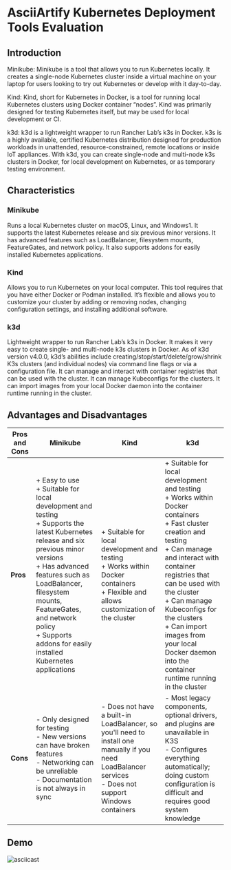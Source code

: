 # AsciiArtify Kubernetes Deployment Tools Evaluation
## Introduction
Minikube: Minikube is a tool that allows you to run Kubernetes locally. It creates a single-node Kubernetes cluster inside a virtual machine on your laptop for users looking to try out Kubernetes or develop with it day-to-day.

Kind: Kind, short for Kubernetes in Docker, is a tool for running local Kubernetes clusters using Docker container “nodes”. Kind was primarily designed for testing Kubernetes itself, but may be used for local development or CI.

k3d: k3d is a lightweight wrapper to run Rancher Lab’s k3s in Docker. k3s is a highly available, certified Kubernetes distribution designed for production workloads in unattended, resource-constrained, remote locations or inside IoT appliances. With k3d, you can create single-node and multi-node k3s clusters in Docker, for local development on Kubernetes, or as temporary testing environment.

## Characteristics
### Minikube
Runs a local Kubernetes cluster on macOS, Linux, and Windows1.
It supports the latest Kubernetes release and six previous minor versions.
It has advanced features such as LoadBalancer, filesystem mounts, FeatureGates, and network policy.
It also supports addons for easily installed Kubernetes applications.

### Kind
Allows you to run Kubernetes on your local computer.
This tool requires that you have either Docker or Podman installed.
It’s flexible and allows you to customize your cluster by adding or removing nodes, changing configuration settings, and installing additional software.

### k3d
Lightweight wrapper to run Rancher Lab’s k3s in Docker.
It makes it very easy to create single- and multi-node k3s clusters in Docker.
As of k3d version v4.0.0, k3d’s abilities include creating/stop/start/delete/grow/shrink K3s clusters (and individual nodes) via command line flags or via a configuration file.
It can manage and interact with container registries that can be used with the cluster.
It can manage Kubeconfigs for the clusters.
It can import images from your local Docker daemon into the container runtime running in the cluster.

## Advantages and Disadvantages
| **Pros and Cons** | **Minikube** | **Kind** | **k3d** |
|-------------------|--------------|----------|---------|
| **Pros** | + Easy to use<br>+ Suitable for local development and testing<br>+ Supports the latest Kubernetes release and six previous minor versions<br>+ Has advanced features such as LoadBalancer, filesystem mounts, FeatureGates, and network policy<br>+ Supports addons for easily installed Kubernetes applications | + Suitable for local development and testing<br>+ Works within Docker containers<br>+ Flexible and allows customization of the cluster | + Suitable for local development and testing<br>+ Works within Docker containers<br>+ Fast cluster creation and testing<br>+ Can manage and interact with container registries that can be used with the cluster<br>+ Can manage Kubeconfigs for the clusters<br>+ Can import images from your local Docker daemon into the container runtime running in the cluster |
| **Cons** | - Only designed for testing<br>- New versions can have broken features<br>- Networking can be unreliable<br>- Documentation is not always in sync | - Does not have a built-in LoadBalancer, so you'll need to install one manually if you need LoadBalancer services<br>- Does not support Windows containers | - Most legacy components, optional drivers, and plugins are unavailable in K3S<br>- Configures everything automatically; doing custom configuration is difficult and requires good system knowledge |

## Demo
![asciicast](https://asciinema.org/a/koz6j0OuWIYomiy0p5UMARDKX)





